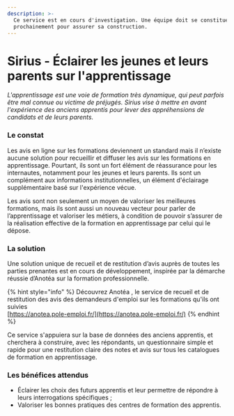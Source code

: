 ```yaml
---
description: >-
  Ce service est en cours d'investigation. Une équipe doit se constituer
  prochainement pour assurer sa construction.
---
```


# Sirius - Éclairer les jeunes et leurs parents sur l'apprentissage

_L'apprentissage est une voie de formation très dynamique, qui peut parfois être mal connue ou victime de préjugés. Sirius vise à mettre en avant l'expérience des anciens apprentis pour lever des appréhensions de candidats et de leurs parents._

### Le constat

Les avis en ligne sur les formations deviennent un standard mais il n’existe aucune solution pour recueillir et diffuser les avis sur les formations en apprentissage. Pourtant, ils sont un fort élément de réassurance pour les internautes, notamment pour les jeunes et leurs parents. Ils sont un complément aux informations institutionnelles, un élément d'éclairage supplémentaire basé sur l'expérience vécue.&#x20;

Les avis sont non seulement un moyen de valoriser les meilleures formations, mais ils sont aussi un nouveau vecteur pour parler de l’apprentissage et valoriser les métiers, à condition de pouvoir s’assurer de la réalisation effective de la formation en apprentissage par celui qui le dépose.

### La solution

Une solution unique de recueil et de restitution d’avis auprès de toutes les parties prenantes est en cours de développement, inspirée par la démarche réussie d’Anotéa sur la formation professionnelle.

{% hint style="info" %}
Découvrez Anotéa , le service de recueil et de restitution des avis des demandeurs d'emploi sur les formations qu'ils ont suivies\
[https://anotea.pole-emploi.fr/](https://anotea.pole-emploi.fr/)
{% endhint %}

Ce service s'appuiera sur la base de données des anciens apprentis, et cherchera à construire, avec les répondants, un questionnaire simple et rapide pour une restitution claire des notes et avis sur tous les catalogues de formation en apprentissage.

### Les bénéfices attendus

* Éclairer les choix des futurs apprentis et leur permettre de répondre à leurs interrogations spécifiques ;
* Valoriser les bonnes pratiques des centres de formation des apprentis.
